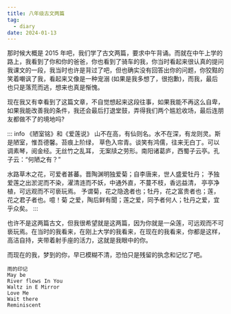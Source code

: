 ```yaml
---
title: 八年级古文两篇
tag:
  - diary
date: 2024-01-13
---
```


那时候大概是 2015 年吧，我们学了古文两篇，要求中午背诵。而就在中午上学的路上，我看到了你和你的爸爸，你也看到了骑车的我，你当时看起来很认真的提问我课文的一段，我当时也许是背过了吧，但也确实没有回答出你的问题，你狡黠的笑着嘲讽了我，看起来又像是一种宠溺 (如果是我多想了，很抱歉)，而我，最后也只是落荒而逃，想来也真是惭愧。

现在我又有幸看到了这篇文章，不自觉想起来这段往事，如果我能不再这么自卑，如果我能改善我的条件，我还会最后打退堂鼓，弄得我们两个尴尬收场，最后连朋友都做不了的境地吗?

::: info 《陋室铭》和《爱莲说》
山不在高，有仙则名。水不在深，有龙则灵。斯是陋室，惟吾德馨。苔痕上阶绿，
草色入帘青。谈笑有鸿儒，往来无白丁。可以调素琴，阅金经。无丝竹之乱耳，
无案牍之劳形。南阳诸葛庐，西蜀子云亭。孔子云：“何陋之有？”

水路草木之花，可爱者甚蕃。晋陶渊明独爱菊；自李唐来，世人盛爱牡丹；
予独爱莲之出淤泥而不染，濯清涟而不妖，中通外直，不蔓不枝，香远益清，
亭亭净植，可远观而不可亵玩焉。
予谓菊，花之隐逸者也；牡丹，花之富贵者也；莲，花之君子者也。噫！菊
之爱，陶后鲜有聞；莲之爱，同予者何人；牡丹之爱，宜乎众矣。
:::

也许不是这两篇古文，但我很希望就是这两篇，因为你就是一朵莲，可远观而不可亵玩焉。在当时的我看来，在刚上大学的我看来，在现在的我看来，你都是这样，高洁自持，夹带着射手座的活力，这就是我眼中的你。

而现在的我，梦到的你，早已模糊不清，恐怕只是残留的执念和记忆了吧。

```
雨的印记
May be
River flows In You
Waltz in E Mirror
Love Me
Wait there
Reminiscent
```
